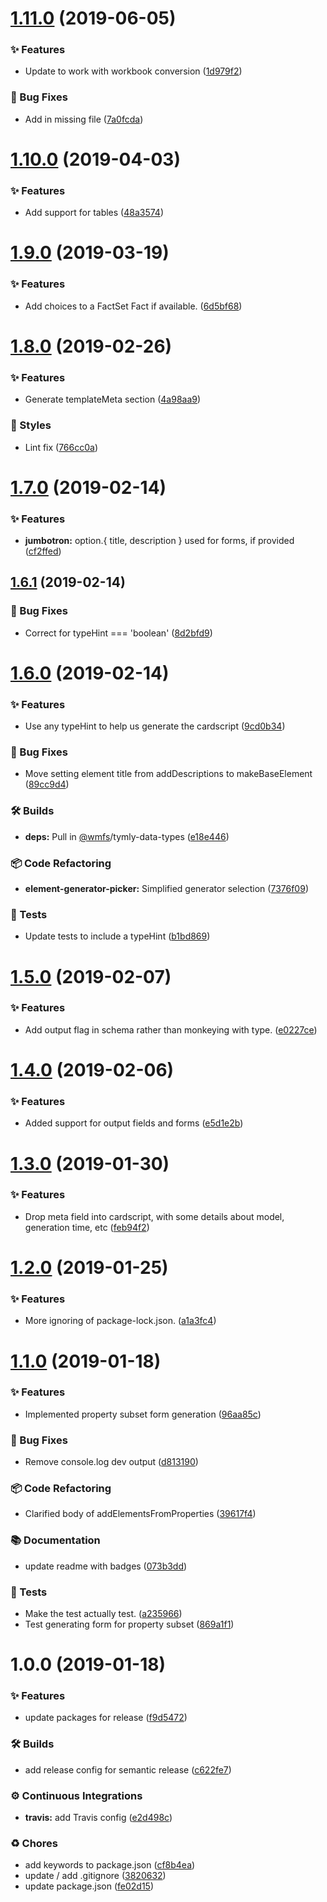 # [1.11.0](https://github.com/wmfs/json-schema-to-cardscript/compare/v1.10.0...v1.11.0) (2019-06-05)


### ✨ Features

* Update to work with workbook conversion ([1d979f2](https://github.com/wmfs/json-schema-to-cardscript/commit/1d979f2))


### 🐛 Bug Fixes

* Add in missing file ([7a0fcda](https://github.com/wmfs/json-schema-to-cardscript/commit/7a0fcda))

# [1.10.0](https://github.com/wmfs/json-schema-to-cardscript/compare/v1.9.0...v1.10.0) (2019-04-03)


### ✨ Features

* Add support for tables ([48a3574](https://github.com/wmfs/json-schema-to-cardscript/commit/48a3574))

# [1.9.0](https://github.com/wmfs/json-schema-to-cardscript/compare/v1.8.0...v1.9.0) (2019-03-19)


### ✨ Features

* Add choices to a FactSet Fact if available. ([6d5bf68](https://github.com/wmfs/json-schema-to-cardscript/commit/6d5bf68))

# [1.8.0](https://github.com/wmfs/json-schema-to-cardscript/compare/v1.7.0...v1.8.0) (2019-02-26)


### ✨ Features

* Generate templateMeta section ([4a98aa9](https://github.com/wmfs/json-schema-to-cardscript/commit/4a98aa9))


### 💎 Styles

* Lint fix ([766cc0a](https://github.com/wmfs/json-schema-to-cardscript/commit/766cc0a))

# [1.7.0](https://github.com/wmfs/json-schema-to-cardscript/compare/v1.6.1...v1.7.0) (2019-02-14)


### ✨ Features

* **jumbotron:** option.{ title, description } used for forms, if provided ([cf2ffed](https://github.com/wmfs/json-schema-to-cardscript/commit/cf2ffed))

## [1.6.1](https://github.com/wmfs/json-schema-to-cardscript/compare/v1.6.0...v1.6.1) (2019-02-14)


### 🐛 Bug Fixes

* Correct for typeHint === 'boolean' ([8d2bfd9](https://github.com/wmfs/json-schema-to-cardscript/commit/8d2bfd9))

# [1.6.0](https://github.com/wmfs/json-schema-to-cardscript/compare/v1.5.0...v1.6.0) (2019-02-14)


### ✨ Features

* Use any typeHint to help us generate the cardscript ([9cd0b34](https://github.com/wmfs/json-schema-to-cardscript/commit/9cd0b34))


### 🐛 Bug Fixes

* Move setting element title from addDescriptions to makeBaseElement ([89cc9d4](https://github.com/wmfs/json-schema-to-cardscript/commit/89cc9d4))


### 🛠 Builds

* **deps:** Pull in [@wmfs](https://github.com/wmfs)/tymly-data-types ([e18e446](https://github.com/wmfs/json-schema-to-cardscript/commit/e18e446))


### 📦 Code Refactoring

* **element-generator-picker:** Simplified generator selection ([7376f09](https://github.com/wmfs/json-schema-to-cardscript/commit/7376f09))


### 🚨 Tests

* Update tests to include a typeHint ([b1bd869](https://github.com/wmfs/json-schema-to-cardscript/commit/b1bd869))

# [1.5.0](https://github.com/wmfs/json-schema-to-cardscript/compare/v1.4.0...v1.5.0) (2019-02-07)


### ✨ Features

* Add output flag in schema rather than monkeying with type. ([e0227ce](https://github.com/wmfs/json-schema-to-cardscript/commit/e0227ce))

# [1.4.0](https://github.com/wmfs/json-schema-to-cardscript/compare/v1.3.0...v1.4.0) (2019-02-06)


### ✨ Features

* Added support for output fields and forms ([e5d1e2b](https://github.com/wmfs/json-schema-to-cardscript/commit/e5d1e2b))

# [1.3.0](https://github.com/wmfs/json-schema-to-cardscript/compare/v1.2.0...v1.3.0) (2019-01-30)


### ✨ Features

* Drop meta field into cardscript, with some details about model, generation time, etc ([feb94f2](https://github.com/wmfs/json-schema-to-cardscript/commit/feb94f2))

# [1.2.0](https://github.com/wmfs/json-schema-to-cardscript/compare/v1.1.0...v1.2.0) (2019-01-25)


### ✨ Features

* More ignoring of package-lock.json. ([a1a3fc4](https://github.com/wmfs/json-schema-to-cardscript/commit/a1a3fc4))

# [1.1.0](https://github.com/wmfs/json-schema-to-cardscript/compare/v1.0.0...v1.1.0) (2019-01-18)


### ✨ Features

* Implemented property subset form generation ([96aa85c](https://github.com/wmfs/json-schema-to-cardscript/commit/96aa85c))


### 🐛 Bug Fixes

* Remove console.log dev output ([d813190](https://github.com/wmfs/json-schema-to-cardscript/commit/d813190))


### 📦 Code Refactoring

* Clarified body of addElementsFromProperties ([39617f4](https://github.com/wmfs/json-schema-to-cardscript/commit/39617f4))


### 📚 Documentation

* update readme with badges ([073b3dd](https://github.com/wmfs/json-schema-to-cardscript/commit/073b3dd))


### 🚨 Tests

* Make the test actually test. ([a235966](https://github.com/wmfs/json-schema-to-cardscript/commit/a235966))
* Test generating form for property subset ([869a1f1](https://github.com/wmfs/json-schema-to-cardscript/commit/869a1f1))

# 1.0.0 (2019-01-18)


### ✨ Features

* update packages for release ([f9d5472](https://github.com/wmfs/json-schema-to-cardscript/commit/f9d5472))


### 🛠 Builds

* add release config for semantic release ([c622fe7](https://github.com/wmfs/json-schema-to-cardscript/commit/c622fe7))


### ⚙️ Continuous Integrations

* **travis:** add Travis config ([e2d498c](https://github.com/wmfs/json-schema-to-cardscript/commit/e2d498c))


### ♻️ Chores

* add keywords to package.json ([cf8b4ea](https://github.com/wmfs/json-schema-to-cardscript/commit/cf8b4ea))
* update / add .gitignore ([3820632](https://github.com/wmfs/json-schema-to-cardscript/commit/3820632))
* update package.json ([fe02d15](https://github.com/wmfs/json-schema-to-cardscript/commit/fe02d15))
